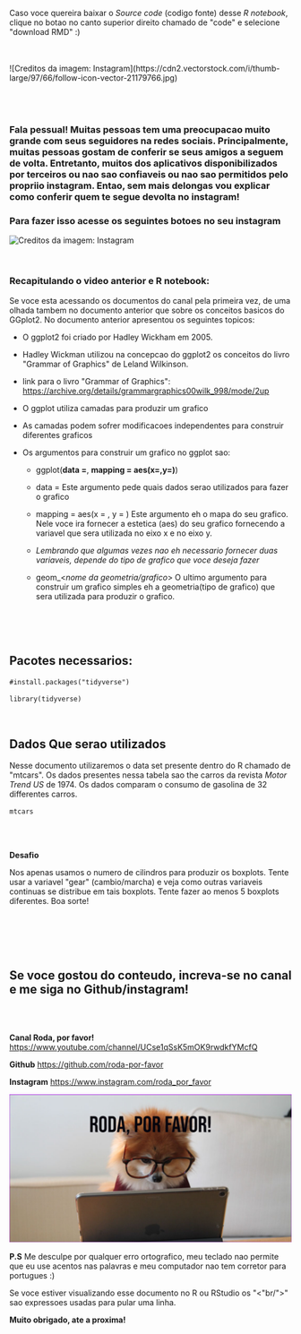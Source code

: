 Caso voce quereira baixar o *Source code* (codigo fonte) desse *R notebook*, clique no botao no canto superior direito chamado de "code" e selecione "download RMD" :)

<br/>
<br/>
![Creditos da imagem: Instagram](https://cdn2.vectorstock.com/i/thumb-large/97/66/follow-icon-vector-21179766.jpg)
<br/>
<br/>
<br/>
<br/>


### Fala pessual! Muitas pessoas tem uma preocupacao muito grande com seus seguidores na redes sociais. Principalmente, muitas pessoas gostam de conferir se seus amigos a seguem de volta. Entretanto, muitos dos aplicativos disponibilizados por terceiros ou nao sao confiaveis ou nao sao permitidos pelo propriio instagram. Entao, sem mais delongas vou explicar como conferir quem te segue devolta no instagram!


### Para fazer isso acesse os seguintes botoes no seu instagram

![Creditos da imagem: Instagram](https://cdn2.vectorstock.com/i/thumb-large/97/66/follow-icon-vector-21179766.jpg)



<br/>

### Recapitulando o video anterior e R notebook:

Se voce esta acessando os documentos do canal pela primeira vez, de uma olhada tambem no documento anterior que sobre os conceitos basicos do GGplot2. No documento anterior apresentou os seguintes topicos:
 
 
 - O ggplot2 foi criado por Hadley Wickham em 2005. 
 
 - Hadley Wickman utilizou na concepcao do ggplot2 os conceitos do livro "Grammar of Graphics" de Leland Wilkinson.
 
 - link para o livro "Grammar of Graphics": https://archive.org/details/grammargraphics00wilk_998/mode/2up

 - O ggplot utiliza camadas para produzir um grafico
 
 - As camadas podem sofrer modificacoes independentes para construir diferentes graficos 
 
 - Os argumentos para construir um grafico no ggplot sao:
   - ggplot(**data =**, **mapping = aes(x=,y=)**)
    - data = Este argumento pede quais dados serao utilizados para fazer o grafico
    
    - mapping = aes(x = , y = ) Este argumento eh o mapa do seu grafico. Nele voce ira fornecer a estetica (aes) do seu grafico fornecendo a variavel que sera utilizada no eixo x e no eixo y.
     - *Lembrando que algumas vezes nao eh necessario fornecer duas variaveis, depende do tipo de grafico que voce deseja fazer*
 
   - geom_<*nome da geometria/grafico*> O ultimo argumento para construir um grafico simples eh a geometria(tipo de grafico) que sera utilizada para produzir o grafico.

<br/>
<br/>
<br/>

## Pacotes necessarios:

```{r}
#install.packages("tidyverse")
```



```{r}
library(tidyverse)
```

<br/>

## Dados Que serao utilizados

Nesse documento utilizaremos o data set presente dentro do R chamado de "mtcars". Os dados presentes nessa tabela sao the carros da revista *Motor Trend US* de 1974. Os dados comparam o consumo de gasolina de 32 differentes carros.

```{r}
mtcars
```


<br/>
<br/>




**Desafio**


Nos apenas usamos o numero de cilindros para produzir os boxplots. Tente usar a variavel "gear" (cambio/marcha) e veja como outras variaveis continuas se distribue em tais boxplots. Tente fazer ao menos 5 boxplots diferentes. Boa sorte!

<br/>
<br/>
<br/>
<br/>



## **Se voce gostou do conteudo, increva-se no canal e me siga no Github/instagram!**

<br/>
<br/>


**Canal Roda, por favor!** https://www.youtube.com/channel/UCse1qSsK5mOK9rwdkfYMcfQ




**Github** https://github.com/roda-por-favor




**Instagram** https://www.instagram.com/roda_por_favor





![Roda, por favor!](https://raw.githubusercontent.com/roda-por-favor/Documentos/main/Roda%20por%20favor%20banner.PNG)


**P.S** Me desculpe por qualquer erro ortografico, meu teclado nao permite que eu use acentos nas palavras e meu computador nao tem corretor para portugues :) 

Se voce estiver visualizando esse documento no R ou RStudio os "<"br/">" sao expressoes usadas para pular uma linha. 



**Muito obrigado, ate a proxima!**

